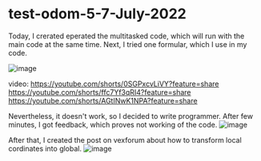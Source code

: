 # test-odom-5-7-July-2022


Today, I crerated eperated the multitasked code, which will run with the main code at the same time. Next, I tried one formular, which I use in my code.


![image](https://user-images.githubusercontent.com/105900658/189027095-4bb48d0f-90db-4036-b76d-25ad30471352.png)


video:
https://youtube.com/shorts/0SGPxcvLiVY?feature=share
https://youtube.com/shorts/ffc7Yf3qRI4?feature=share
https://youtube.com/shorts/AGtINwK1NPA?feature=share


Nevertheless, it doesn't work, so I decided to write programmer. After few minutes, I got feedback, which proves not working of the code.
![image](https://user-images.githubusercontent.com/105900658/189028061-3da047ee-f0a1-45fb-8e54-367d2600c435.png)





After that, I created the post on vexforum about how to transform local cordinates into global.
![image](https://user-images.githubusercontent.com/105900658/189028291-15c12dc6-b9d1-4774-8395-de81d2532659.png)
